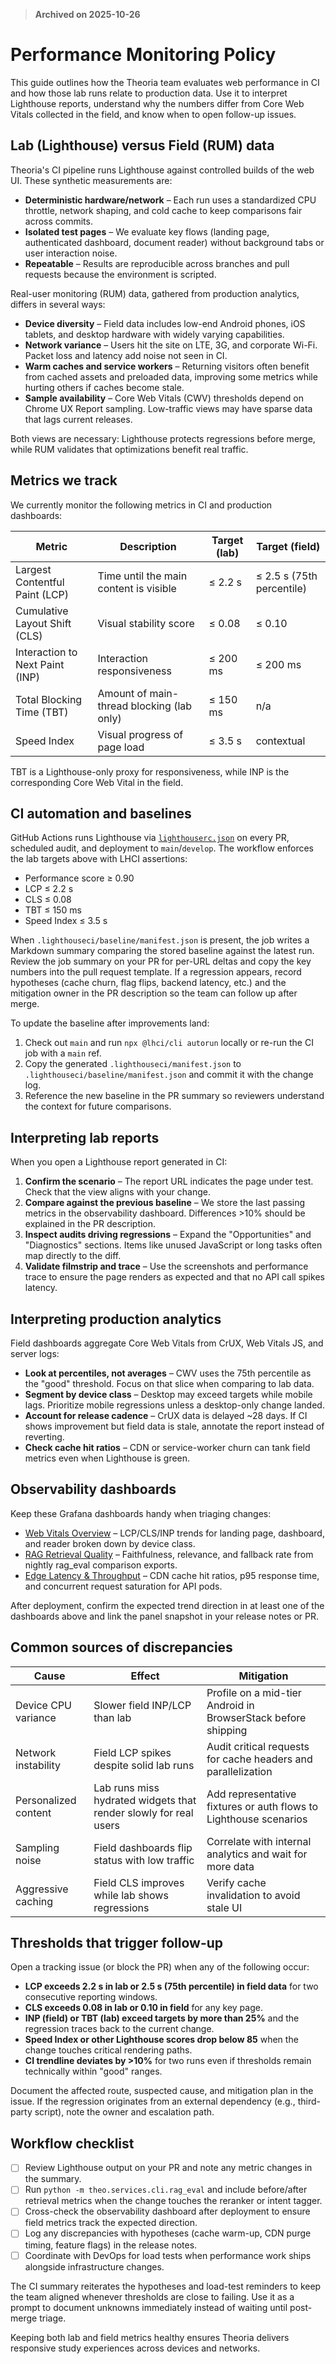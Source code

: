 > **Archived on 2025-10-26**

# Performance Monitoring Policy

This guide outlines how the Theoria team evaluates web performance in CI and how those lab runs relate to production data. Use it to interpret Lighthouse reports, understand why the numbers differ from Core Web Vitals collected in the field, and know when to open follow-up issues.

## Lab (Lighthouse) versus Field (RUM) data

Theoria's CI pipeline runs Lighthouse against controlled builds of the web UI. These synthetic measurements are:

- **Deterministic hardware/network** – Each run uses a standardized CPU throttle, network shaping, and cold cache to keep comparisons fair across commits.
- **Isolated test pages** – We evaluate key flows (landing page, authenticated dashboard, document reader) without background tabs or user interaction noise.
- **Repeatable** – Results are reproducible across branches and pull requests because the environment is scripted.

Real-user monitoring (RUM) data, gathered from production analytics, differs in several ways:

- **Device diversity** – Field data includes low-end Android phones, iOS tablets, and desktop hardware with widely varying capabilities.
- **Network variance** – Users hit the site on LTE, 3G, and corporate Wi-Fi. Packet loss and latency add noise not seen in CI.
- **Warm caches and service workers** – Returning visitors often benefit from cached assets and preloaded data, improving some metrics while hurting others if caches become stale.
- **Sample availability** – Core Web Vitals (CWV) thresholds depend on Chrome UX Report sampling. Low-traffic views may have sparse data that lags current releases.

Both views are necessary: Lighthouse protects regressions before merge, while RUM validates that optimizations benefit real traffic.

## Metrics we track

We currently monitor the following metrics in CI and production dashboards:

| Metric | Description | Target (lab) | Target (field) |
| --- | --- | --- | --- |
| Largest Contentful Paint (LCP) | Time until the main content is visible | ≤ 2.2 s | ≤ 2.5 s (75th percentile) |
| Cumulative Layout Shift (CLS) | Visual stability score | ≤ 0.08 | ≤ 0.10 |
| Interaction to Next Paint (INP) | Interaction responsiveness | ≤ 200 ms | ≤ 200 ms |
| Total Blocking Time (TBT) | Amount of main-thread blocking (lab only) | ≤ 150 ms | n/a |
| Speed Index | Visual progress of page load | ≤ 3.5 s | contextual |

TBT is a Lighthouse-only proxy for responsiveness, while INP is the corresponding Core Web Vital in the field.

## CI automation and baselines

GitHub Actions runs Lighthouse via [`lighthouserc.json`](../lighthouserc.json) on every PR, scheduled audit, and deployment to
`main`/`develop`. The workflow enforces the lab targets above with LHCI assertions:

- Performance score ≥ 0.90
- LCP ≤ 2.2 s
- CLS ≤ 0.08
- TBT ≤ 150 ms
- Speed Index ≤ 3.5 s

When `.lighthouseci/baseline/manifest.json` is present, the job writes a Markdown summary comparing the stored baseline against
the latest run. Review the job summary on your PR for per-URL deltas and copy the key numbers into the pull request template.
If a regression appears, record hypotheses (cache churn, flag flips, backend latency, etc.) and the mitigation owner in the PR
description so the team can follow up after merge.

To update the baseline after improvements land:

1. Check out `main` and run `npx @lhci/cli autorun` locally or re-run the CI job with a `main` ref.
2. Copy the generated `.lighthouseci/manifest.json` to `.lighthouseci/baseline/manifest.json` and commit it with the change log.
3. Reference the new baseline in the PR summary so reviewers understand the context for future comparisons.

## Interpreting lab reports

When you open a Lighthouse report generated in CI:

1. **Confirm the scenario** – The report URL indicates the page under test. Check that the view aligns with your change.
2. **Compare against the previous baseline** – We store the last passing metrics in the observability dashboard. Differences >10% should be explained in the PR description.
3. **Inspect audits driving regressions** – Expand the "Opportunities" and "Diagnostics" sections. Items like unused JavaScript or long tasks often map directly to the diff.
4. **Validate filmstrip and trace** – Use the screenshots and performance trace to ensure the page renders as expected and that no API call spikes latency.

## Interpreting production analytics

Field dashboards aggregate Core Web Vitals from CrUX, Web Vitals JS, and server logs:

- **Look at percentiles, not averages** – CWV uses the 75th percentile as the "good" threshold. Focus on that slice when comparing to lab data.
- **Segment by device class** – Desktop may exceed targets while mobile lags. Prioritize mobile regressions unless a desktop-only change landed.
- **Account for release cadence** – CrUX data is delayed ~28 days. If CI shows improvement but field data is stale, annotate the report instead of reverting.
- **Check cache hit ratios** – CDN or service-worker churn can tank field metrics even when Lighthouse is green.

## Observability dashboards

Keep these Grafana dashboards handy when triaging changes:

- [Web Vitals Overview](https://grafana.theo.internal/d/web-vitals/core-web-vitals-overview) – LCP/CLS/INP trends for landing page, dashboard, and reader broken down by device class.
- [RAG Retrieval Quality](https://grafana.theo.internal/d/rag-quality/rag-retrieval-efficacy) – Faithfulness, relevance, and fallback rate from nightly rag_eval comparison exports.
- [Edge Latency & Throughput](https://grafana.theo.internal/d/edge-latency/api-latency-distribution) – CDN cache hit ratios, p95 response time, and concurrent request saturation for API pods.

After deployment, confirm the expected trend direction in at least one of the dashboards above and link the panel snapshot in your release notes or PR.

## Common sources of discrepancies

| Cause | Effect | Mitigation |
| --- | --- | --- |
| Device CPU variance | Slower field INP/LCP than lab | Profile on a mid-tier Android in BrowserStack before shipping |
| Network instability | Field LCP spikes despite solid lab runs | Audit critical requests for cache headers and parallelization |
| Personalized content | Lab runs miss hydrated widgets that render slowly for real users | Add representative fixtures or auth flows to Lighthouse scenarios |
| Sampling noise | Field dashboards flip status with low traffic | Correlate with internal analytics and wait for more data |
| Aggressive caching | Field CLS improves while lab shows regressions | Verify cache invalidation to avoid stale UI |

## Thresholds that trigger follow-up

Open a tracking issue (or block the PR) when any of the following occur:

- **LCP exceeds 2.2 s in lab or 2.5 s (75th percentile) in field data** for two consecutive reporting windows.
- **CLS exceeds 0.08 in lab or 0.10 in field** for any key page.
- **INP (field) or TBT (lab) exceed targets by more than 25%** and the regression traces back to the current change.
- **Speed Index or other Lighthouse scores drop below 85** when the change touches critical rendering paths.
- **CI trendline deviates by >10%** for two runs even if thresholds remain technically within "good" ranges.

Document the affected route, suspected cause, and mitigation plan in the issue. If the regression originates from an external dependency (e.g., third-party script), note the owner and escalation path.

## Workflow checklist

- [ ] Review Lighthouse output on your PR and note any metric changes in the summary.
- [ ] Run `python -m theo.services.cli.rag_eval` and include before/after retrieval metrics when the change touches the reranker or intent tagger.
- [ ] Cross-check the observability dashboard after deployment to ensure field metrics track the expected direction.
- [ ] Log any discrepancies with hypotheses (cache warm-up, CDN purge timing, feature flags) in the release notes.
- [ ] Coordinate with DevOps for load tests when performance work ships alongside infrastructure changes.

The CI summary reiterates the hypotheses and load-test reminders to keep the team aligned whenever thresholds are close to
failing. Use it as a prompt to document unknowns immediately instead of waiting until post-merge triage.

Keeping both lab and field metrics healthy ensures Theoria delivers responsive study experiences across devices and networks.
